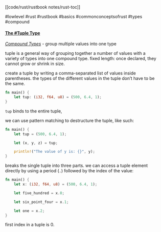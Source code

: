 [[code/rust/rustbook notes/rust-toc]]

#lowlevel #rust #rustbook #basics #commonconceptsofrust #types #compound 

#### [The #Tuple Type](https://doc.rust-lang.org/book/ch03-02-data-types.html#the-tuple-type)
*[Compound Types](https://doc.rust-lang.org/book/ch03-02-data-types.html#compound-types)* - group multiple values into one type

tuple is a general way of grouping together a number of values with a variety of types into one compound type.
fixed length: once declared, they cannot grow or shrink in size.

create a tuple by writing a comma-separated list of values inside parentheses.
the types of the different values in the tuple don’t have to be the same.

```rust
fn main() {
    let tup: (i32, f64, u8) = (500, 6.4, 1);
}
```

`tup` binds to the entire tuple, 

we can use pattern matching to destructure the tuple, like such: 

```rust
fn main() {
    let tup = (500, 6.4, 1);

    let (x, y, z) = tup;

    println!("The value of y is: {}", y);
}
```

breaks the single tuple into three parts.
we can access a tuple element directly by using a period (`.`) followed by the index of the value:

```rust
fn main() {
    let x: (i32, f64, u8) = (500, 6.4, 1);

    let five_hundred = x.0;

    let six_point_four = x.1;

    let one = x.2;
}
```

first index in a tuple is 0.